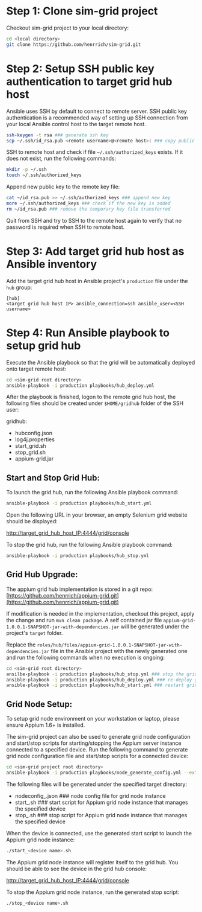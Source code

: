 # Step 1: Clone sim-grid project

Checkout sim-grid project to your local directory:

```bash
cd <local directory>
git clone https://github.com/henrrich/sim-grid.git
```

# Step 2: Setup SSH public key authentication to target grid hub host

Ansible uses SSH by default to connect to remote server. SSH public key authentication is a recommended way of setting up SSH connection from your local Ansible control host to the target remote host.

```bash
ssh-keygen -t rsa ### generate ssh key
scp ~/.ssh/id_rsa.pub <remote username>@<remote host>: ### copy public key to remote host
```

SSH to remote host and check if file `~/.ssh/authorized_keys` exists. If it does not exist, run the following commands:

```bash
mkdir -p ~/.ssh 
touch ~/.ssh/authorized_keys
```

Append new public key to the remote key file:

```bash
cat ~/id_rsa.pub >> ~/.ssh/authorized_keys ### append new key
more ~/.ssh/authorized_keys ### check if the new key is added
rm ~/id_rsa.pub ### remove the temporary key file transferred
```

Quit from SSH and try to SSH to the remote host again to verify that no password is required when SSH to remote host.

# Step 3: Add target grid hub host as Ansible inventory

Add the target grid hub host in Ansible project's `production` file under the `hub` group:

```
[hub]
<target grid hub host IP> ansible_connection=ssh ansible_user=<SSH username>
```

# Step 4: Run Ansible playbook to setup grid hub

Execute the Ansible playbook so that the grid will be automatically deployed onto target remote host:

```bash
cd <sim-grid root directory>
ansible-playbook -i production playbooks/hub_deploy.yml
```

After the playbook is finished, logon to the remote grid hub host, the following files should be created under `$HOME/gridhub` folder of the SSH user:

gridhub:

* hubconfig.json
* log4j.properties
* start_grid.sh
* stop_grid.sh
* appium-grid.jar

## Start and Stop Grid Hub:

To launch the grid hub, run the following Ansible playbook command:

```bash
ansible-playbook -i production playbooks/hub_start.yml
```

Open the following URL in your browser, an empty Selenium grid website should be displayed:

[http://target_grid_hub_host_IP:4444/grid/console](http://target_grid_hub_host_IP:4444/grid/console)

 
To stop the grid hub, run the following Ansible playbook command:

```bash
ansible-playbook -i production playbooks/hub_stop.yml
```

## Grid Hub Upgrade:

The appium grid hub implementation is stored in a git repo: [https://github.com/henrrich/appium-grid.git](https://github.com/henrrich/appium-grid.git)

If modification is needed in the implementation, checkout this project, apply the change and run `mvn clean package`. A self contained jar file `appium-grid-1.0.0.1-SNAPSHOT-jar-with-dependencies.jar` will be generated under the project's `target` folder.

Replace the `roles/hub/files/appium-grid-1.0.0.1-SNAPSHOT-jar-with-dependencies.jar` file in the Ansible project with the newly generated one and run the following commands when no execution is ongoing:

```bash
cd <sim-grid root directory>
ansilbe-playbook -i production playbooks/hub_stop.yml ### stop the grid hub
ansible-playbook -i production playbooks/hub_deploy.yml ### re-deploy grid hub
ansible-playbook -i production playbooks/hub_start.yml ### restart grid hub
```

## Grid Node Setup:

To setup grid node environment on your workstation or laptop, please ensure Appium 1.6+ is installed.

The sim-grid project can also be used to generate grid node configuration and start/stop scripts for starting/stopping the Appium server instance connected to a specified device. Run the following command to generate grid node configuration file and start/stop scripts for a connected device:

```bash
cd <sim-grid project root directory>
ansible-playbook -i production playbooks/node_generate_config.yml --extra-vars "target_dir=<directory where config file and scripts will be generated> device_name=<device name e.g. 'iPhone 6 Plus'> platform_name=<iOS | Android> platform_version=<iOS or Android version e.g. 10.2> udid=<device udid> host=<IP address of grid node host, Note: localhost/127.0.0.1 should not be used here> port=<Appium port, different ports should be used if running multiple Appium instances> hub_host=<IP address of grid hub host> hub_port=<port of grid hub host>"
```

The following files will be generated under the specified target directory:

* nodeconfig_<device name>.json ### node config file for grid node instance
* start_<device name>.sh ### start script for Appium grid node instance that manages the specified device
* stop_<device name>.sh ### stop script for Appium grid node instance that manages the specified device

When the device is connected, use the generated start script to launch the Appium grid node instance:

```bash
./start_<device name>.sh
```

The Appium grid node instance will register itself to the grid hub. You should be able to see the device in the grid hub console:

[http://target_grid_hub_host_IP:4444/grid/console](http://target_grid_hub_host_IP:4444/grid/console)

To stop the Appium grid node instance, run the generated stop script:

```bash
./stop_<device name>.sh
```